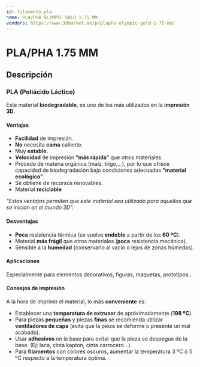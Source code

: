 ```yaml
---
id: filamento_pla
name: PLA/PHA OLYMPIC GOLD 1.75 MM
vendors: https://www.3dmarket.mx/p/plapha-olympic-gold-1-75-mm/
---
```


# PLA/PHA 1.75 MM

## Descripción
### PLA (Poliácido Láctico)
Este material <b>biodegradable</b>, es uno de los más utilizados en la <b>impresión 3D</b>.

####  Ventajas
- <b>Facilidad</b> de impresión.
- <b>No</b> necesita <b>cama</b> caliente.
- Muy <b>estable.</b>
- <b>Velocidad</b> de impresión <b>”más rápida”</b> que otros materiales.
- Procede de materia orgánica (maíz, trigo,…), por lo que ofrece capacidad de biodegradación bajo condiciones adecuadas <b>”material ecológico”</b>.
- Se obtiene de recursos renovables.
- Material <b>reciclable</b>

<i>"Estas ventajas permiten que este material sea utilizado para aquellos que se inician en el mundo 3D".</i>

####  Desventajas
- <b>Poca</b> resistencia térmica (se vuelve <b>endeble</b> a partir de los <b>60 ºC</b>).
- Material <b>más frágil</b> que otros materiales (<b>poca</b> resistencia mecánica).
- Sensible a la <b>humedad</b> (conservarlo al vacío o lejos de zonas húmedas).

#### Aplicaciones
Especialmente para elementos decorativos, figuras, maquetas, prototipos…

#### Consejos de impresión 
A la hora de imprimir el material, lo más <b>conveniente</b> es:
- Establecer una <b>temperatura de extrusor</b> de apróximadamente (<b>198 ºC</b>).
- Para piezas <b>pequeñas</b> y piezas <b>finas</b> se recomienda utilizar <b>ventiladores de capa</b> (evita que la pieza se deforme o presente un mal acabado).
- Usar <b>adhesivos</b> en la base para evitar que la pieza se despegue de la base. (Ej: laca, cinta kapton, cinta carrocero…).
- Para <b>filamentos</b> con colores oscuros, aumentar la temperatura 3 ºC ó 5 ºC respecto a la temperatura óptima.
